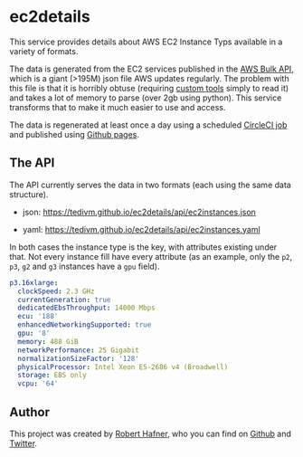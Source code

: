 # ec2details

This service provides details about AWS EC2 Instance Typs available in a variety of formats.

The data is generated from the EC2 services published in the [AWS Bulk API](https://docs.aws.amazon.com/awsaccountbilling/latest/aboutv2/using-ppslong.html), which is a giant (>195M) json file AWS updates regularly. The problem with this file is that it is horribly obtuse (requiring [custom tools](http://blog.tedivm.com/open-source/2017/05/introducing-jsonsmash-work-with-large-json-files-easily/) simply to read it) and takes a lot of memory to parse (over 2gb using python). This service transforms that to make it much easier to use and access.

The data is regenerated at least once a day using a scheduled [CircleCI job](https://circleci.com/gh/tedivm/ec2details) and published using [Github pages](https://tedivm.github.io/ec2details/).


## The API

The API currently serves the data in two formats (each using the same data structure).

- json: https://tedivm.github.io/ec2details/api/ec2instances.json

- yaml: https://tedivm.github.io/ec2details/api/ec2instances.yaml

In both cases the instance type is the key, with attributes existing under that. Not every instance fill have every attribute (as an example, only the `p2`, `p3`, `g2` and `g3` instances have a `gpu` field).

```yaml
p3.16xlarge:
  clockSpeed: 2.3 GHz
  currentGeneration: true
  dedicatedEbsThroughput: 14000 Mbps
  ecu: '188'
  enhancedNetworkingSupported: true
  gpu: '8'
  memory: 488 GiB
  networkPerformance: 25 Gigabit
  normalizationSizeFactor: '128'
  physicalProcessor: Intel Xeon E5-2686 v4 (Broadwell)
  storage: EBS only
  vcpu: '64'
```


## Author

This project was created by [Robert Hafner](https://blog.tedivm.com/), who you can find on [Github](https://github.com/tedivm) and [Twitter](https://twitter.com/tedivm).
